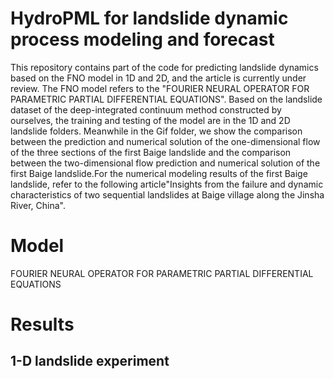 # HydroPML for landslide dynamic process modeling and forecast
This repository contains part of the code for predicting landslide dynamics based on the FNO model in 1D and 2D, and the article is currently under review. The FNO model refers to the "FOURIER NEURAL OPERATOR FOR PARAMETRIC PARTIAL DIFFERENTIAL EQUATIONS". 
Based on the landslide dataset of the deep-integrated continuum method constructed by ourselves, the training and testing of the model are in the 1D and 2D landslide folders. 
Meanwhile in the Gif folder, we show the comparison between the prediction and numerical solution of the one-dimensional flow of the three sections of the first Baige landslide and the comparison between the two-dimensional flow prediction and numerical solution of the first Baige landslide.For the numerical modeling results of the first Baige landslide, refer to the following article"Insights from the failure and dynamic characteristics of two sequential landslides at Baige village along the Jinsha  River, China".

# Model
FOURIER NEURAL OPERATOR FOR PARAMETRIC PARTIAL DIFFERENTIAL EQUATIONS

# Results
## 1-D landslide experiment
